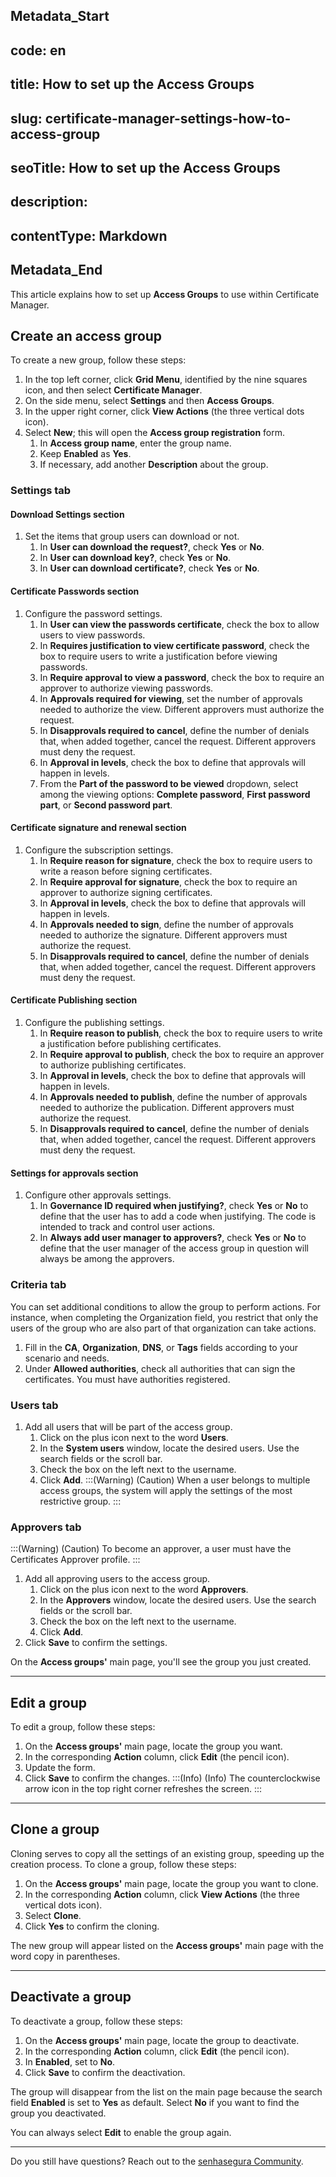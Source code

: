 ## Metadata_Start 
## code: en
## title: How to set up the Access Groups 
## slug: certificate-manager-settings-how-to-access-group 
## seoTitle: How to set up the Access Groups 
## description:  
## contentType: Markdown 
## Metadata_End
This article explains how to set up **Access Groups** to use within Certificate Manager.

## Create an access group
To create a new group, follow these steps:

1. In the top left corner, click **Grid Menu**, identified by the nine squares icon, and then select **Certificate Manager**.
2. On the side menu, select **Settings** and then **Access Groups**.
3. In the upper right corner, click **View Actions** (the three vertical dots icon).
4. Select **New**; this will open the **Access group registration** form.
    1. In **Access group name**, enter the group name.
    2. Keep **Enabled** as **Yes**.
    3. If necessary, add another **Description** about the group.

### Settings tab
#### Download Settings section
1. Set the items that group users can download or not. 
    1. In **User can download the request?**, check **Yes** or **No**.
    2. In **User can download key?**, check **Yes** or **No**.
    3. In **User can download certificate?**, check **Yes** or **No**.

#### Certificate Passwords section
1. Configure the password settings.
    1. In **User can view the passwords certificate**, check the box to allow users to view passwords.
    2. In **Requires justification to view certificate password**, check the box to require users to write a justification before viewing passwords.
    3. In **Require approval to view a password**, check the box to require an approver to authorize viewing passwords.
    4. In **Approvals required for viewing**, set the number of approvals needed to authorize the view. Different approvers must authorize the request.
    5. In **Disapprovals required to cancel**, define the number of denials that, when added together, cancel the request. Different approvers must deny the request.
    6. In **Approval in levels**, check the box to define that approvals will happen in levels.
    7. From the **Part of the password to be viewed** dropdown, select among the viewing options: **Complete password**, **First password part**, or **Second password part**.

#### Certificate signature and renewal section
1. Configure the subscription settings.
    1. In **Require reason for signature**, check the box to require users to write a reason before signing certificates.
    2. In **Require approval for signature**, check the box to require an approver to authorize signing certificates.
    3. In **Approval in levels**, check the box to define that approvals will happen in levels.
    4. In **Approvals needed to sign**, define the number of approvals needed to authorize the signature. Different approvers must authorize the request.
    5. In **Disapprovals required to cancel**, define the number of denials that, when added together, cancel the request. Different approvers must deny the request.

#### Certificate Publishing section
1. Configure the publishing settings.
    1. In **Require reason to publish**, check the box to require users to write a justification before publishing certificates.
    2. In **Require approval to publish**, check the box to require an approver to authorize publishing certificates.
    3. In **Approval in levels**, check the box to define that approvals will happen in levels.
    4. In **Approvals needed to publish**, define the number of approvals needed to  authorize the publication. Different approvers must authorize the request.
    5. In **Disapprovals required to cancel**, define the number of denials that, when added together, cancel the request. Different approvers must deny the request.

#### Settings for approvals section
1. Configure other approvals settings.
    1. In **Governance ID required when justifying?**, check **Yes** or **No** to define that the user has to add a code when justifying. The code is intended to track and control user actions.
    2. In **Always add user manager to approvers?**, check **Yes** or **No** to define that the user manager of the access group in question will always be among the approvers.

### Criteria tab
You can set additional conditions to allow the group to perform actions. For instance, when completing the Organization field, you restrict that only the users of the group who are also part of that organization can take actions.
1. Fill in the **CA**, **Organization**, **DNS**, or **Tags** fields according to your scenario and needs.
2. Under **Allowed authorities**, check all authorities that can sign the certificates. You must have authorities registered.

### Users tab
1. Add all users that will be part of the access group.
    1. Click on the plus icon next to the word **Users**.
    2. In the **System users** window, locate the desired users. Use the search fields or the scroll bar.
    3. Check the box on the left next to the username.
    4. Click **Add**.
:::(Warning) (Caution)
When a user belongs to multiple access groups, the system will apply the settings of the most restrictive group.
:::

### Approvers tab
:::(Warning) (Caution)
To become an approver, a user must have the Certificates Approver profile.
:::
1. Add all approving users to the access group.
    1. Click on the plus icon next to the word **Approvers**.
    2. In the **Approvers** window, locate the desired users. Use the search fields or the scroll bar.
    3. Check the box on the left next to the username.
    4. Click **Add**.
2. Click **Save** to confirm the settings.

On the **Access groups'** main page, you'll see the group you just created.
***
## Edit a group
To edit a group, follow these steps:

1. On the **Access groups'** main page, locate the group you want.
2. In the corresponding **Action** column, click **Edit** (the pencil icon).
3. Update the form.
4. Click **Save** to confirm the changes.
:::(Info) (Info)
The counterclockwise arrow icon  in the top right corner refreshes the screen.
:::
***
## Clone a group
Cloning serves to copy all the settings of an existing group, speeding up the creation process.
To clone a group, follow these steps:

1. On the **Access groups'** main page, locate the group you want to clone.
2. In the corresponding **Action** column, click **View Actions** (the three vertical dots icon).
3. Select **Clone**.
4. Click **Yes** to confirm the cloning.

The new group will appear listed on the **Access groups'** main page with the word copy in parentheses.
***
## Deactivate a group
To deactivate a group, follow these steps:

1.  On the **Access groups'** main page,  locate the group to deactivate.
2.  In the corresponding **Action** column, click **Edit** (the pencil icon).
3.  In **Enabled**, set to **No**.
4.  Click **Save** to confirm the deactivation.

The group will disappear from the list on the main page because the search field **Enabled** is set to **Yes** as default. Select **No** if you want to find the group you deactivated.

You can always select **Edit** to enable the group again.
***
Do you still have questions? Reach out to the [senhasegura Community](https://community.senhasegura.io/).

